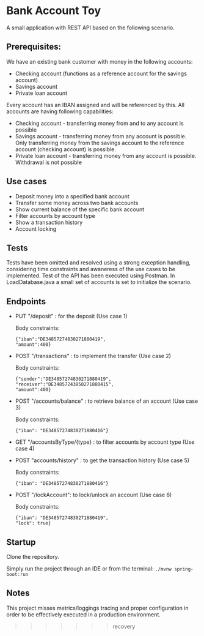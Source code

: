 # Bank Account Toy

A small application with REST API based on the following scenario.

## Prerequisites:
We have an existing bank customer with money in the following accounts:
- Checking account (functions as a reference account for the savings account)
- Savings account
- Private loan account

Every account has an IBAN assigned and will be referenced by this.
All accounts are having following capabilities:
- Checking account - transferring money from and to any account is possible
- Savings account - transferring money from any account is possible. Only transferring money from the savings account to the reference account (checking account) is possible.
- Private loan account - transferring money from any account is possible. Withdrawal is not
possible

## Use cases
- Deposit money into a specified bank account
- Transfer some money across two bank accounts
- Show current balance of the specific bank account
- Filter accounts by account type
- Show a transaction history
- Account locking

## Tests
Tests have been omitted and resolved using a strong exception handling, considering time constraints and awaneress of the use cases to be implemented. Test of the API has been executed using Postman. In LoadDatabase.java a small set of accounts is set to initialize the scenario.

## Endpoints

- PUT "/deposit" : for the deposit (Use case 1)
    
    Body constraints: 
    ```
    {"iban":"DE34857274830271880419",
    "amount":400}
    ```
- POST "/transactions" : to implement the transfer (Use case 2)
    
    Body constraints: 
    ```
    {"sender":"DE34857274830271880419",
    "receiver":"DE34857243850271880415",
    "amount":400}
    ```
- POST "/accounts/balance" : to retrieve balance of an account (Use case 3)
    
    Body constraints: 
    ```
    {"iban": "DE34857274830271880416"}
    ```
- GET "/accountsByType/{type} : to filter accounts by account type (Use case 4)

- POST "accounts/history" : to get the transaction history (Use case 5)
    
    Body constraints: 
    ```
    {"iban": "DE34857274830271880416"}
    ```
- POST "/lockAccount": to lock/unlock an account (Use case 6)
    
    Body constraints: 
    ```
    {"iban": "DE34857274830271880419", 
    "lock": true}
    ```

## Startup
Clone the repository.

Simply run the project through an IDE or from the terminal: ```./mvnw spring-boot:run```

## Notes
This project misses metrics/loggings tracing and proper configuration in order to be effectively executed in a production environment.
>>>>>>> recovery
